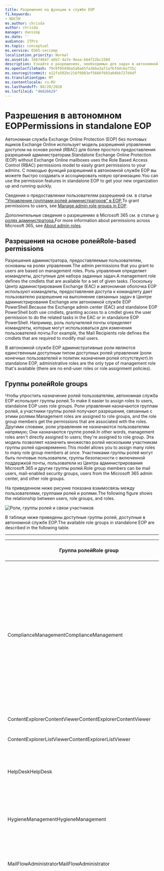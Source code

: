 ```yaml
---
title: Разрешения на функции в службе EOP
f1.keywords:
- NOCSH
ms.author: chrisda
author: chrisda
manager: dansimp
ms.date: ''
audience: ITPro
ms.topic: conceptual
ms.service: O365-seccomp
localization_priority: Normal
ms.assetid: 34674847-a6b7-4a7e-9eaa-b64f22bc150d
description: Узнайте о разрешениях, необходимых для задач в автономной службе Exchange Online Protection
ms.openlocfilehash: f9c0f0549ba5a0a65fa3bbe3af1afbfddc6e735c
ms.sourcegitcommit: e12fa502bc216f6083ef5666f693a04bb727d4df
ms.translationtype: MT
ms.contentlocale: ru-RU
ms.lasthandoff: 08/20/2020
ms.locfileid: "46826629"
---
```

# <a name="permissions-in-standalone-eop"></a><span data-ttu-id="a4508-103">Разрешения в автономном EOP</span><span class="sxs-lookup"><span data-stu-id="a4508-103">Permissions in standalone EOP</span></span>

<span data-ttu-id="a4508-104">Автономная служба Exchange Online Protection (EOP) без почтовых ящиков Exchange Online использует модель разрешений управления доступом на основе ролей (RBAC) для более простого предоставления разрешений администраторам.</span><span class="sxs-lookup"><span data-stu-id="a4508-104">Standalone Exchange Online Protection (EOP) without Exchange Online mailboxes uses the Role Based Access Control (RBAC) permissions model to easily grant permissions to your admins.</span></span> <span data-ttu-id="a4508-105">С помощью функций разрешений в автономной службе EOP вы можете быстро создавать и ассоциировать новую организацию.</span><span class="sxs-lookup"><span data-stu-id="a4508-105">You can use the permission features in standalone EOP to get your new organization up and running quickly.</span></span>

<span data-ttu-id="a4508-106">Сведения о предоставлении пользователям разрешений см. в статье ["Управление группами ролей администраторов" в EOP.](manage-admin-role-group-permissions-in-eop.md)</span><span class="sxs-lookup"><span data-stu-id="a4508-106">To grant permissions to users, see [Manage admin role groups in EOP](manage-admin-role-group-permissions-in-eop.md).</span></span>

<span data-ttu-id="a4508-107">Дополнительные сведения о разрешениях в Microsoft 365 см. в статье [о ролях администратора.](https://docs.microsoft.com/microsoft-365/admin/add-users/about-admin-roles)</span><span class="sxs-lookup"><span data-stu-id="a4508-107">For more information about permissions across Microsoft 365, see [About admin roles](https://docs.microsoft.com/microsoft-365/admin/add-users/about-admin-roles).</span></span>

## <a name="role-based-permissions"></a><span data-ttu-id="a4508-108">Разрешения на основе ролей</span><span class="sxs-lookup"><span data-stu-id="a4508-108">Role-based permissions</span></span>

<span data-ttu-id="a4508-109">Разрешения администратора, предоставляемые пользователям, основаны на ролях управления.</span><span class="sxs-lookup"><span data-stu-id="a4508-109">The admin permissions that you grant to users are based on management roles.</span></span> <span data-ttu-id="a4508-110">Роль управления определяет командлеты, доступные для набора заданных задач.</span><span class="sxs-lookup"><span data-stu-id="a4508-110">A management role defines the cmdlets that are available for a set of given tasks.</span></span> <span data-ttu-id="a4508-111">Поскольку Центр администрирования Exchange (EAC) и автономная оболочка EOP используют командлеты, предоставление доступа к командлету дает пользователю разрешение на выполнение связанных задач в Центре администрирования Exchange или автономной службе EOP PowerShell.</span><span class="sxs-lookup"><span data-stu-id="a4508-111">Because the Exchange admin center (EAC) and standalone EOP PowerShell both use cmdlets, granting access to a cmdlet gives the user permission to do the related tasks in the EAC or in standalone EOP PowerShell.</span></span> <span data-ttu-id="a4508-112">Например, роль получателей почты определяет командлеты, которые могут использоваться для изменения пользователей почты.</span><span class="sxs-lookup"><span data-stu-id="a4508-112">For example, the Mail Recipients role defines the cmdlets that are required to modify mail users.</span></span>

<span data-ttu-id="a4508-113">В автономной службе EOP административные роли являются единственным доступным типом доступных ролей управления (роли конечных пользователей и политик назначения ролей отсутствуют).</span><span class="sxs-lookup"><span data-stu-id="a4508-113">In standalone EOP, administrative roles are the only type of management role that's available (there are no end-user roles or role assignment policies).</span></span>

## <a name="role-groups"></a><span data-ttu-id="a4508-114">Группы ролей</span><span class="sxs-lookup"><span data-stu-id="a4508-114">Role groups</span></span>

<span data-ttu-id="a4508-115">Чтобы упростить назначение ролей пользователям, автономная служба EOP использует группы ролей.</span><span class="sxs-lookup"><span data-stu-id="a4508-115">To make it easier to assign roles to users, standalone EOP uses role groups.</span></span> <span data-ttu-id="a4508-116">Роли управления назначаются группам ролей, а участники группы ролей получают разрешения, связанные с этими ролями.</span><span class="sxs-lookup"><span data-stu-id="a4508-116">Management roles are assigned to role groups, and the role group members get the permissions that are associated with the roles.</span></span> <span data-ttu-id="a4508-117">Другими словами, роли управления не назначаются пользователям напрямую; Они назначаются группе ролей.</span><span class="sxs-lookup"><span data-stu-id="a4508-117">In other words, management roles aren't directly assigned to users; they're assigned to role group.</span></span> <span data-ttu-id="a4508-118">Эта модель позволяет назначить множество ролей нескольким участникам группы ролей одновременно.</span><span class="sxs-lookup"><span data-stu-id="a4508-118">This model allows you to assign many roles to many role group members at once.</span></span> <span data-ttu-id="a4508-119">Участниками группы ролей могут быть почтовые пользователи, группы безопасности с включенной поддержкой почты, пользователи из Центра администрирования Microsoft 365 и другие группы ролей.</span><span class="sxs-lookup"><span data-stu-id="a4508-119">Role group members can be mail users, mail-enabled security groups, users from the Microsoft 365 admin center, and other role groups.</span></span>

<span data-ttu-id="a4508-120">На приведенном ниже рисунке показана взаимосвязь между пользователями, группами ролей и ролями.</span><span class="sxs-lookup"><span data-stu-id="a4508-120">The following figure shows the relationship between users, role groups, and roles.</span></span>

![Роли, группы ролей и связи участников](../../media/ITPro_Security_RBAC_EXO_SimplifiedRoleGroupRelationship.png)

<span data-ttu-id="a4508-122">В таблице ниже приведены доступные группы ролей, доступные в автономной службе EOP.</span><span class="sxs-lookup"><span data-stu-id="a4508-122">The available role groups in standalone EOP are described in the following table.</span></span>

****

|<span data-ttu-id="a4508-123">Группа ролей</span><span class="sxs-lookup"><span data-stu-id="a4508-123">Role group</span></span>|<span data-ttu-id="a4508-124">Description</span><span class="sxs-lookup"><span data-stu-id="a4508-124">Description</span></span>|<span data-ttu-id="a4508-125">Назначенные роли по умолчанию</span><span class="sxs-lookup"><span data-stu-id="a4508-125">Default roles assigned</span></span>|
|---|---|---|
|<span data-ttu-id="a4508-126">ComplianceManagement</span><span class="sxs-lookup"><span data-stu-id="a4508-126">ComplianceManagement</span></span>|<span data-ttu-id="a4508-127">Настраивать параметры соответствия в организации и управлять ими, включая защиту от потери данных (DLP), если ваша подписка включает возможности DLP.</span><span class="sxs-lookup"><span data-stu-id="a4508-127">Configure and manage compliance settings within the organization, including data loss prevention (DLP) if your subscription has DLP capabilities.</span></span> <br/><br/> <span data-ttu-id="a4508-128">Разрешения этой [группы ролей](https://docs.microsoft.com/azure/active-directory/users-groups-roles/directory-assign-admin-roles#compliance-administrator) будут автоматически получать участникам роли администратора соответствия требованиям в Azure AD.</span><span class="sxs-lookup"><span data-stu-id="a4508-128">Members of the [Compliance Administrator](https://docs.microsoft.com/azure/active-directory/users-groups-roles/directory-assign-admin-roles#compliance-administrator) role in Azure AD automatically get the permissions of this role group.</span></span>|<span data-ttu-id="a4508-129">Журналы аудита</span><span class="sxs-lookup"><span data-stu-id="a4508-129">Audit Logs</span></span> <br/><br/> <span data-ttu-id="a4508-130">Администрирование соответствия требованиям</span><span class="sxs-lookup"><span data-stu-id="a4508-130">Compliance Administration</span></span> <br/><br/> <span data-ttu-id="a4508-131">Управление правами на доступ к данным</span><span class="sxs-lookup"><span data-stu-id="a4508-131">Information Rights Management</span></span> <br/><br/> <span data-ttu-id="a4508-132">Управление хранением</span><span class="sxs-lookup"><span data-stu-id="a4508-132">Retention Management</span></span> <br/><br/> <span data-ttu-id="a4508-133">Журналы аудита только для просмотра</span><span class="sxs-lookup"><span data-stu-id="a4508-133">View-Only Audit Logs</span></span> <br/><br/> <span data-ttu-id="a4508-134">Конфигурация только для чтения</span><span class="sxs-lookup"><span data-stu-id="a4508-134">View-Only Configuration</span></span> <br/><br/> <span data-ttu-id="a4508-135">Получатели только для чтения</span><span class="sxs-lookup"><span data-stu-id="a4508-135">View-Only Recipients</span></span>|
|<span data-ttu-id="a4508-136">ContentExplorerContentViewer</span><span class="sxs-lookup"><span data-stu-id="a4508-136">ContentExplorerContentViewer</span></span>|<span data-ttu-id="a4508-137">Не используется.</span><span class="sxs-lookup"><span data-stu-id="a4508-137">Not used.</span></span>|<span data-ttu-id="a4508-138">Средство просмотра контента классификации данных</span><span class="sxs-lookup"><span data-stu-id="a4508-138">Data Classification Content Viewer</span></span>|
|<span data-ttu-id="a4508-139">ContentExplorerListViewer</span><span class="sxs-lookup"><span data-stu-id="a4508-139">ContentExplorerListViewer</span></span>|<span data-ttu-id="a4508-140">Не используется.</span><span class="sxs-lookup"><span data-stu-id="a4508-140">Not used.</span></span>|<span data-ttu-id="a4508-141">Представление списка классификации данных</span><span class="sxs-lookup"><span data-stu-id="a4508-141">Data Classification List Viewer</span></span>|
|<span data-ttu-id="a4508-142">HelpDesk</span><span class="sxs-lookup"><span data-stu-id="a4508-142">HelpDesk</span></span>|<span data-ttu-id="a4508-143">Просматривать почтовых пользователей и управлять ими.</span><span class="sxs-lookup"><span data-stu-id="a4508-143">View and manage mail users.</span></span>|<span data-ttu-id="a4508-144">Сброс пароля</span><span class="sxs-lookup"><span data-stu-id="a4508-144">Reset Password</span></span> <br/><br/> <span data-ttu-id="a4508-145">Параметры пользователя</span><span class="sxs-lookup"><span data-stu-id="a4508-145">User Options</span></span> <br/><br/> <span data-ttu-id="a4508-146">Получатели только для чтения</span><span class="sxs-lookup"><span data-stu-id="a4508-146">View-Only Recipients</span></span>|
|<span data-ttu-id="a4508-147">HygieneManagement</span><span class="sxs-lookup"><span data-stu-id="a4508-147">HygieneManagement</span></span>|<span data-ttu-id="a4508-148">Управление функциями защиты (защита от нежелательной почты, вредоносных программ и т. д.).</span><span class="sxs-lookup"><span data-stu-id="a4508-148">Manage protection features (anti-spam, anti-malware, etc.).</span></span>|<span data-ttu-id="a4508-149">Санация транспорта</span><span class="sxs-lookup"><span data-stu-id="a4508-149">Transport Hygiene</span></span> <br/><br/> <span data-ttu-id="a4508-150">Конфигурация только для чтения</span><span class="sxs-lookup"><span data-stu-id="a4508-150">View-Only Configuration</span></span> <br/><br/> <span data-ttu-id="a4508-151">Получатели только для чтения</span><span class="sxs-lookup"><span data-stu-id="a4508-151">View-Only Recipients</span></span>|
|<span data-ttu-id="a4508-152">MailFlowAdministrator</span><span class="sxs-lookup"><span data-stu-id="a4508-152">MailFlowAdministrator</span></span>|<span data-ttu-id="a4508-153">Просмотр обслуживаемых доменов и соединителей и управление ими</span><span class="sxs-lookup"><span data-stu-id="a4508-153">View and manage accepted domains and connectors</span></span>|<span data-ttu-id="a4508-154">Удаленные и обслуживаемые домены</span><span class="sxs-lookup"><span data-stu-id="a4508-154">Remote and Accepted Domains</span></span> <br/><br/> <span data-ttu-id="a4508-155">Получатели только для чтения</span><span class="sxs-lookup"><span data-stu-id="a4508-155">View-Only Recipients</span></span>|
|<span data-ttu-id="a4508-156">OrganizationManagement</span><span class="sxs-lookup"><span data-stu-id="a4508-156">OrganizationManagement</span></span>|<span data-ttu-id="a4508-157">Доступ администратора ко всей организации и возможность выполнять практически любые задачи.</span><span class="sxs-lookup"><span data-stu-id="a4508-157">Admin access to the entire organization and the ability to perform almost any task.</span></span> <br/><br/> <span data-ttu-id="a4508-158">Разрешения этой [группы ролей](https://docs.microsoft.com/azure/active-directory/users-groups-roles/directory-assign-admin-roles#global-administrator--company-administrator) автоматически получают участникам роли глобального администратора в Azure AD.</span><span class="sxs-lookup"><span data-stu-id="a4508-158">Members of the [Global Administrator](https://docs.microsoft.com/azure/active-directory/users-groups-roles/directory-assign-admin-roles#global-administrator--company-administrator) role in Azure AD automatically get the permissions of this role group.</span></span> <br/><br/> <span data-ttu-id="a4508-159">**Важно!** Поскольку группа ролей OrganizationManagement является мощной ролью, членами этой группы ролей должны быть только пользователи, выполняющие административные задачи на уровне организации.</span><span class="sxs-lookup"><span data-stu-id="a4508-159">**Important**: Because the OrganizationManagement role group is a powerful role, only users that perform organizational-level administrative tasks should be members of this role group.</span></span>|<span data-ttu-id="a4508-160">Защита от вредоносных программ</span><span class="sxs-lookup"><span data-stu-id="a4508-160">AntiMalware</span></span> <br/><br/> <span data-ttu-id="a4508-161">Защита от нежелательной почты</span><span class="sxs-lookup"><span data-stu-id="a4508-161">AntiSpam</span></span> <br/><br/> <span data-ttu-id="a4508-162">Журналы аудита</span><span class="sxs-lookup"><span data-stu-id="a4508-162">Audit Logs</span></span> <br/><br/> <span data-ttu-id="a4508-163">Администратор соответствия</span><span class="sxs-lookup"><span data-stu-id="a4508-163">Compliance Administrator</span></span> <br/><br/> <span data-ttu-id="a4508-164">Динамические группы рассылки</span><span class="sxs-lookup"><span data-stu-id="a4508-164">Distribution Groups</span></span> <br/><br/> <span data-ttu-id="a4508-165">Управление правами на доступ к данным</span><span class="sxs-lookup"><span data-stu-id="a4508-165">Information Rights Management</span></span> <br/><br/> <span data-ttu-id="a4508-166">Создание получателей почты</span><span class="sxs-lookup"><span data-stu-id="a4508-166">Mail Recipient Creation</span></span> <br/><br/> <span data-ttu-id="a4508-167">Получатели почты</span><span class="sxs-lookup"><span data-stu-id="a4508-167">Mail Recipients</span></span> <br/><br/> <span data-ttu-id="a4508-168">Отслеживание сообщений</span><span class="sxs-lookup"><span data-stu-id="a4508-168">Message Tracking</span></span> <br/><br/> <span data-ttu-id="a4508-169">Миграция</span><span class="sxs-lookup"><span data-stu-id="a4508-169">Migration</span></span> <br/><br/> <span data-ttu-id="a4508-170">Клиентский доступ организации</span><span class="sxs-lookup"><span data-stu-id="a4508-170">Organization Client Access</span></span> <br/><br/> <span data-ttu-id="a4508-171">Конфигурация организации</span><span class="sxs-lookup"><span data-stu-id="a4508-171">Organization Configuration</span></span> <br/><br/> <span data-ttu-id="a4508-172">Параметры транспорта организации</span><span class="sxs-lookup"><span data-stu-id="a4508-172">Organization Transport Settings</span></span> <br/><br/> <span data-ttu-id="a4508-173">Карантин</span><span class="sxs-lookup"><span data-stu-id="a4508-173">Quarantine</span></span> <br/><br/> <span data-ttu-id="a4508-174">Политики получателей</span><span class="sxs-lookup"><span data-stu-id="a4508-174">Recipient Policies</span></span> <br/><br/> <span data-ttu-id="a4508-175">Удаленные и обслуживаемые домены</span><span class="sxs-lookup"><span data-stu-id="a4508-175">Remote and Accepted Domains</span></span> <br/><br/> <span data-ttu-id="a4508-176">Сброс пароля</span><span class="sxs-lookup"><span data-stu-id="a4508-176">Reset Password</span></span> <br/><br/> <span data-ttu-id="a4508-177">Управление хранением</span><span class="sxs-lookup"><span data-stu-id="a4508-177">Retention Management</span></span> <br/><br/> <span data-ttu-id="a4508-178">Управление ролями</span><span class="sxs-lookup"><span data-stu-id="a4508-178">Role Management</span></span> <br/><br/> <span data-ttu-id="a4508-179">Администратор безопасности</span><span class="sxs-lookup"><span data-stu-id="a4508-179">Security Administrator</span></span> <br/><br/> <span data-ttu-id="a4508-180">Создание и членство в группе безопасности</span><span class="sxs-lookup"><span data-stu-id="a4508-180">Security Group Creation and Membership</span></span> <br/><br/> <span data-ttu-id="a4508-181">Читатель сведений о безопасности</span><span class="sxs-lookup"><span data-stu-id="a4508-181">Security Reader</span></span> <br/><br/> <span data-ttu-id="a4508-182">Администратор меток конфиденциальности</span><span class="sxs-lookup"><span data-stu-id="a4508-182">Sensitivity Label Administrator</span></span> <br/><br/> <span data-ttu-id="a4508-183">Контроль</span><span class="sxs-lookup"><span data-stu-id="a4508-183">Supervision</span></span> <br/><br/> <span data-ttu-id="a4508-184">Санация транспорта</span><span class="sxs-lookup"><span data-stu-id="a4508-184">Transport Hygiene</span></span> <br/><br/> <span data-ttu-id="a4508-185">Правила транспорта</span><span class="sxs-lookup"><span data-stu-id="a4508-185">Transport Rules</span></span> <br/><br/> <span data-ttu-id="a4508-186">Параметры пользователя</span><span class="sxs-lookup"><span data-stu-id="a4508-186">User Options</span></span> <br/><br/> <span data-ttu-id="a4508-187">Только просмотр антивредоносной программы</span><span class="sxs-lookup"><span data-stu-id="a4508-187">View-Only AntiMalware</span></span> <br/><br/> <span data-ttu-id="a4508-188">Только просмотр защиты от нежелательной почты</span><span class="sxs-lookup"><span data-stu-id="a4508-188">View-Only AntiSpam</span></span> <br/><br/> <span data-ttu-id="a4508-189">Журналы аудита только для просмотра</span><span class="sxs-lookup"><span data-stu-id="a4508-189">View-Only Audit Logs</span></span> <br/><br/> <span data-ttu-id="a4508-190">Конфигурация только для чтения</span><span class="sxs-lookup"><span data-stu-id="a4508-190">View-Only Configuration</span></span> <br/><br/> <span data-ttu-id="a4508-191">Карантин только для просмотра</span><span class="sxs-lookup"><span data-stu-id="a4508-191">View-Only Quarantine</span></span> <br/><br/> <span data-ttu-id="a4508-192">Получатели только для чтения</span><span class="sxs-lookup"><span data-stu-id="a4508-192">View-Only Recipients</span></span> <br/><br/> <span data-ttu-id="a4508-193">Только просмотр угроз Threat Intelligence</span><span class="sxs-lookup"><span data-stu-id="a4508-193">View-Only Threat Intelligence</span></span>|
|<span data-ttu-id="a4508-194">QuarantineAdministrator</span><span class="sxs-lookup"><span data-stu-id="a4508-194">QuarantineAdministrator</span></span>|<span data-ttu-id="a4508-195">Управление сообщениями в карантине для всех получателей.</span><span class="sxs-lookup"><span data-stu-id="a4508-195">Manage quarantined messages for all recipients.</span></span>|<span data-ttu-id="a4508-196">Карантин</span><span class="sxs-lookup"><span data-stu-id="a4508-196">Quarantine</span></span>|
|<span data-ttu-id="a4508-197">RecipientManagement</span><span class="sxs-lookup"><span data-stu-id="a4508-197">RecipientManagement</span></span>|<span data-ttu-id="a4508-198">создавать, управлять и удалять объекты получателей в организации;</span><span class="sxs-lookup"><span data-stu-id="a4508-198">Create, manage, and remove recipient objects in the organization.</span></span>|<span data-ttu-id="a4508-199">Динамические группы рассылки</span><span class="sxs-lookup"><span data-stu-id="a4508-199">Distribution Groups</span></span> <br/><br/> <span data-ttu-id="a4508-200">Создание получателей почты</span><span class="sxs-lookup"><span data-stu-id="a4508-200">Mail Recipient Creation</span></span> <br/><br/> <span data-ttu-id="a4508-201">Получатели почты</span><span class="sxs-lookup"><span data-stu-id="a4508-201">Mail Recipients</span></span> <br/><br/> <span data-ttu-id="a4508-202">Отслеживание сообщений</span><span class="sxs-lookup"><span data-stu-id="a4508-202">Message Tracking</span></span> <br/><br/> <span data-ttu-id="a4508-203">Миграция</span><span class="sxs-lookup"><span data-stu-id="a4508-203">Migration</span></span> <br/><br/> <span data-ttu-id="a4508-204">Политики получателей</span><span class="sxs-lookup"><span data-stu-id="a4508-204">Recipient Policies</span></span> <br/><br/> <span data-ttu-id="a4508-205">Сброс пароля</span><span class="sxs-lookup"><span data-stu-id="a4508-205">Reset Password</span></span>|
|<span data-ttu-id="a4508-206">RecordsManagement</span><span class="sxs-lookup"><span data-stu-id="a4508-206">RecordsManagement</span></span>|<span data-ttu-id="a4508-207">Настройка функций обеспечения соответствия требованиям, например тегов политики хранения, классификаций сообщений и правил потока обработки почты (также называемых правилами транспорта).</span><span class="sxs-lookup"><span data-stu-id="a4508-207">Configure compliance features, such as retention policy tags, message classifications, and mail flow rules (also known as transport rules).</span></span>|<span data-ttu-id="a4508-208">Отслеживание сообщений</span><span class="sxs-lookup"><span data-stu-id="a4508-208">Message Tracking</span></span> <br/><br/> <span data-ttu-id="a4508-209">Управление хранением</span><span class="sxs-lookup"><span data-stu-id="a4508-209">Retention Management</span></span> <br/><br/> <span data-ttu-id="a4508-210">Правила транспорта</span><span class="sxs-lookup"><span data-stu-id="a4508-210">Transport Rules</span></span>|
|<span data-ttu-id="a4508-211">SecurityAdministrator</span><span class="sxs-lookup"><span data-stu-id="a4508-211">SecurityAdministrator</span></span>|<span data-ttu-id="a4508-212">Настроить все аспекты защиты в организации (защита от нежелательной почты, вредоносных программ, защита от спуфинга, карантин и т. д.).</span><span class="sxs-lookup"><span data-stu-id="a4508-212">Configure all aspects of protection in the organization (anti-spam, anti-malware, anti-spoofing, quarantine, etc.).</span></span> <br/><br/> <span data-ttu-id="a4508-213">Разрешения этой [группы ролей](https://docs.microsoft.com/azure/active-directory/users-groups-roles/directory-assign-admin-roles#security-administrator) будут автоматически получать участникам роли администратора безопасности в Azure AD.</span><span class="sxs-lookup"><span data-stu-id="a4508-213">Members of the [Security Administrator](https://docs.microsoft.com/azure/active-directory/users-groups-roles/directory-assign-admin-roles#security-administrator) role in Azure AD automatically get the permissions of this role group.</span></span>|<span data-ttu-id="a4508-214">Защита от вредоносных программ</span><span class="sxs-lookup"><span data-stu-id="a4508-214">AntiMalware</span></span> <br/><br/> <span data-ttu-id="a4508-215">Защита от нежелательной почты</span><span class="sxs-lookup"><span data-stu-id="a4508-215">AntiSpam</span></span> <br/><br/> <span data-ttu-id="a4508-216">Журналы аудита</span><span class="sxs-lookup"><span data-stu-id="a4508-216">Audit Logs</span></span> <br/><br/> <span data-ttu-id="a4508-217">Карантин</span><span class="sxs-lookup"><span data-stu-id="a4508-217">Quarantine</span></span> <br/><br/> <span data-ttu-id="a4508-218">Администратор безопасности</span><span class="sxs-lookup"><span data-stu-id="a4508-218">Security Administrator</span></span> <br/><br/> <span data-ttu-id="a4508-219">Администратор меток конфиденциальности</span><span class="sxs-lookup"><span data-stu-id="a4508-219">Sensitivity Label Administrator</span></span> <br/><br/> <span data-ttu-id="a4508-220">Только просмотр антивредоносной программы</span><span class="sxs-lookup"><span data-stu-id="a4508-220">View-Only AntiMalware</span></span> <br/><br/> <span data-ttu-id="a4508-221">Только просмотр защиты от нежелательной почты</span><span class="sxs-lookup"><span data-stu-id="a4508-221">View-Only AntiSpam</span></span> <br/><br/> <span data-ttu-id="a4508-222">Журналы аудита только для просмотра</span><span class="sxs-lookup"><span data-stu-id="a4508-222">View-Only Audit Logs</span></span> <br/><br/> <span data-ttu-id="a4508-223">Карантин только для просмотра</span><span class="sxs-lookup"><span data-stu-id="a4508-223">View-Only Quarantine</span></span> <br/><br/> <span data-ttu-id="a4508-224">Только просмотр угроз Threat Intelligence</span><span class="sxs-lookup"><span data-stu-id="a4508-224">View-Only Threat Intelligence</span></span>|
|<span data-ttu-id="a4508-225">SecurityReader</span><span class="sxs-lookup"><span data-stu-id="a4508-225">SecurityReader</span></span>|<span data-ttu-id="a4508-226">Доступ только для просмотра ко всем аспектам защиты в организации (защита от нежелательной почты, вредоносных программ, защита от спуфинга, карантин и т. д.).</span><span class="sxs-lookup"><span data-stu-id="a4508-226">View-only access to all aspects of protection in the organization (anti-spam, anti-malware, anti-spoofing, quarantine, etc.).</span></span> <br/><br/> <span data-ttu-id="a4508-227">Участники роли [читателя безопасности](https://docs.microsoft.com/azure/active-directory/users-groups-roles/directory-assign-admin-roles#security-reader) в Azure AD автоматически получают разрешения этой группы ролей.</span><span class="sxs-lookup"><span data-stu-id="a4508-227">Members of the [Security Reader](https://docs.microsoft.com/azure/active-directory/users-groups-roles/directory-assign-admin-roles#security-reader) role in Azure AD automatically get the permissions of this role group.</span></span>|<span data-ttu-id="a4508-228">Читатель сведений о безопасности</span><span class="sxs-lookup"><span data-stu-id="a4508-228">Security Reader</span></span> <br/><br/> <span data-ttu-id="a4508-229">Только просмотр антивредоносной программы</span><span class="sxs-lookup"><span data-stu-id="a4508-229">View-Only AntiMalware</span></span> <br/><br/> <span data-ttu-id="a4508-230">Только просмотр защиты от нежелательной почты</span><span class="sxs-lookup"><span data-stu-id="a4508-230">View-Only AntiSpam</span></span> <br/><br/> <span data-ttu-id="a4508-231">Карантин только для просмотра</span><span class="sxs-lookup"><span data-stu-id="a4508-231">View-Only Quarantine</span></span> <br/><br/> <span data-ttu-id="a4508-232">Только просмотр угроз Threat Intelligence</span><span class="sxs-lookup"><span data-stu-id="a4508-232">View-Only Threat Intelligence</span></span>|
|<span data-ttu-id="a4508-233">TenantAdmins</span><span class="sxs-lookup"><span data-stu-id="a4508-233">TenantAdmins</span></span>|<span data-ttu-id="a4508-234">Участие в этой группе ролей синхронизируется между службами и управляется централизованно.</span><span class="sxs-lookup"><span data-stu-id="a4508-234">Membership in this role group is synchronized across services and managed centrally.</span></span> <span data-ttu-id="a4508-235">По умолчанию этой группе ролей не назначены роли.</span><span class="sxs-lookup"><span data-stu-id="a4508-235">By default, this role group is not assigned any roles.</span></span> <span data-ttu-id="a4508-236">Однако она должна быть членом группы ролей "Управление организацией" и будет наследовать эти разрешения.</span><span class="sxs-lookup"><span data-stu-id="a4508-236">However, it will be a member of the Organization Management role group and will inherit those permissions.</span></span>|<span data-ttu-id="a4508-237">Нет</span><span class="sxs-lookup"><span data-stu-id="a4508-237">none</span></span>|
|<span data-ttu-id="a4508-238">ViewOnlyOrganizationManagement</span><span class="sxs-lookup"><span data-stu-id="a4508-238">ViewOnlyOrganizationManagement</span></span>|<span data-ttu-id="a4508-239">Просмотр объектов получателей, защиты и конфигурации и их свойств в организации.</span><span class="sxs-lookup"><span data-stu-id="a4508-239">View recipient, protection, and configuration objects and their properties in the organization.</span></span>|<span data-ttu-id="a4508-240">Администратор соответствия</span><span class="sxs-lookup"><span data-stu-id="a4508-240">Compliance Administrator</span></span> <br/><br/> <span data-ttu-id="a4508-241">Администратор безопасности</span><span class="sxs-lookup"><span data-stu-id="a4508-241">Security Administrator</span></span> <br/><br/> <span data-ttu-id="a4508-242">Читатель сведений о безопасности</span><span class="sxs-lookup"><span data-stu-id="a4508-242">Security Reader</span></span> <br/><br/> <span data-ttu-id="a4508-243">Администратор меток конфиденциальности</span><span class="sxs-lookup"><span data-stu-id="a4508-243">Sensitivity Label Administrator</span></span> <br/><br/> <span data-ttu-id="a4508-244">Конфигурация только для чтения</span><span class="sxs-lookup"><span data-stu-id="a4508-244">View-Only Configuration</span></span> <br/><br/> <span data-ttu-id="a4508-245">Получатели только для чтения</span><span class="sxs-lookup"><span data-stu-id="a4508-245">View-Only Recipients</span></span>|
|

<span data-ttu-id="a4508-246">В небольшой организации с малым количеством администраторов может потребоваться добавить этих пользователей только в группу ролей Управление организацией, а другие группы ролей могут никогда не понадобиться.</span><span class="sxs-lookup"><span data-stu-id="a4508-246">If you work in a small organization that has only a few admins, you might need to add those users to the Organization Management role group only, and you may never need to use the other role groups.</span></span> <span data-ttu-id="a4508-247">В более крупной организации могут работать администраторы, выполняющие определенные задачи, например настройку получателей.</span><span class="sxs-lookup"><span data-stu-id="a4508-247">If you work in a larger organization, you might have admins who perform specific tasks, such as recipient configuration.</span></span> <span data-ttu-id="a4508-248">В таких случаях можно добавить одного администратора в группу ролей Управление получателями, а другого — в группу ролей Управление организацией.</span><span class="sxs-lookup"><span data-stu-id="a4508-248">In those cases, you might add one admin to the Recipient Management role group, and another admin to the Organization Management role group.</span></span> <span data-ttu-id="a4508-249">Эти администраторы затем смогут управлять своими областями, но не будут иметь разрешений на управление областями, за которые они не отвечают.</span><span class="sxs-lookup"><span data-stu-id="a4508-249">Those admins can then manage their specific areas, but they won't have permissions to manage areas they're not responsible for.</span></span>

<span data-ttu-id="a4508-250">Если встроенные группы ролей в Exchange Online не соответствуют должностной обязы, можно создать новые группы ролей и добавить в них роли.</span><span class="sxs-lookup"><span data-stu-id="a4508-250">If the built-in role groups in Exchange Online don't match the job function of your administrators, you can create role groups and add roles to them.</span></span> <span data-ttu-id="a4508-251">Дополнительные сведения см. в статье ["Управление группами ролей в автономной службе EOP".](manage-admin-role-group-permissions-in-eop.md)</span><span class="sxs-lookup"><span data-stu-id="a4508-251">For more information, see [Manage role groups in standalone EOP](manage-admin-role-group-permissions-in-eop.md).</span></span>

## <a name="roles"></a><span data-ttu-id="a4508-252">Роли</span><span class="sxs-lookup"><span data-stu-id="a4508-252">Roles</span></span>

<span data-ttu-id="a4508-253">Встроенные роли, доступные в автономной службе EOP, описаны в таблице ниже.</span><span class="sxs-lookup"><span data-stu-id="a4508-253">The built-in roles that are available in standalone EOP are described in the following table.</span></span>

****

|<span data-ttu-id="a4508-254">Роль\*\*</span><span class="sxs-lookup"><span data-stu-id="a4508-254">Role\*\*</span></span>|<span data-ttu-id="a4508-255">Description</span><span class="sxs-lookup"><span data-stu-id="a4508-255">Description</span></span>|<span data-ttu-id="a4508-256">Назначения групп ролей по умолчанию</span><span class="sxs-lookup"><span data-stu-id="a4508-256">Default role group assignments</span></span>|
|---|---|---|
|<span data-ttu-id="a4508-257">Защита от вредоносных программ</span><span class="sxs-lookup"><span data-stu-id="a4508-257">AntiMalware</span></span>|<span data-ttu-id="a4508-258">Просмотр и изменение конфигурации и отчетов о функциях защиты от вредоносных программ.</span><span class="sxs-lookup"><span data-stu-id="a4508-258">View and modify the configuration and reports for anti-malware features.</span></span>|<span data-ttu-id="a4508-259">OrganizationManagement</span><span class="sxs-lookup"><span data-stu-id="a4508-259">OrganizationManagement</span></span> <br/><br/> <span data-ttu-id="a4508-260">SecurityAdministrator</span><span class="sxs-lookup"><span data-stu-id="a4508-260">SecurityAdministrator</span></span>|
|<span data-ttu-id="a4508-261">Защита от нежелательной почты</span><span class="sxs-lookup"><span data-stu-id="a4508-261">AntiSpam</span></span>|<span data-ttu-id="a4508-262">Просмотр и изменение конфигурации и отчетов о функциях защиты от нежелательной почты.</span><span class="sxs-lookup"><span data-stu-id="a4508-262">View and modify the configuration and reports for anti-spam features.</span></span>|<span data-ttu-id="a4508-263">OrganizationManagement</span><span class="sxs-lookup"><span data-stu-id="a4508-263">OrganizationManagement</span></span> <br/><br/> <span data-ttu-id="a4508-264">SecurityAdministrator</span><span class="sxs-lookup"><span data-stu-id="a4508-264">SecurityAdministrator</span></span>|
|<span data-ttu-id="a4508-265">Журналы аудита</span><span class="sxs-lookup"><span data-stu-id="a4508-265">Audit Logs</span></span>|<span data-ttu-id="a4508-266">Выполните поиск по журналу аудита действий администратора и просмотрите результаты.</span><span class="sxs-lookup"><span data-stu-id="a4508-266">Search the administrator audit log and view the results.</span></span>|<span data-ttu-id="a4508-267">ComplianceManagement</span><span class="sxs-lookup"><span data-stu-id="a4508-267">ComplianceManagement</span></span> <br/><br/> <span data-ttu-id="a4508-268">OrganizationManagement</span><span class="sxs-lookup"><span data-stu-id="a4508-268">OrganizationManagement</span></span> <br/><br/> <span data-ttu-id="a4508-269">SecurityAdministrator</span><span class="sxs-lookup"><span data-stu-id="a4508-269">SecurityAdministrator</span></span>|
|<span data-ttu-id="a4508-270">Администратор соответствия требованиям<sup>\*</sup></span><span class="sxs-lookup"><span data-stu-id="a4508-270">Compliance Administrator<sup>\*</sup></span></span>||<span data-ttu-id="a4508-271">ComplianceManagement</span><span class="sxs-lookup"><span data-stu-id="a4508-271">ComplianceManagement</span></span> <br/><br/> <span data-ttu-id="a4508-272">OrganizationManagement</span><span class="sxs-lookup"><span data-stu-id="a4508-272">OrganizationManagement</span></span> <br/><br/> <span data-ttu-id="a4508-273">ViewOnlyOrganizationManagement</span><span class="sxs-lookup"><span data-stu-id="a4508-273">ViewOnlyOrganizationManagement</span></span>|
|<span data-ttu-id="a4508-274">Средство просмотра контента классификации данных<sup>\*</sup></span><span class="sxs-lookup"><span data-stu-id="a4508-274">Data Classification Content Viewer<sup>\*</sup></span></span>||<span data-ttu-id="a4508-275">ContentExplorerContentViewer</span><span class="sxs-lookup"><span data-stu-id="a4508-275">ContentExplorerContentViewer</span></span>|
|<span data-ttu-id="a4508-276">Представление списка классификации данных<sup>\*</sup></span><span class="sxs-lookup"><span data-stu-id="a4508-276">Data Classification List Viewer<sup>\*</sup></span></span>||
|<span data-ttu-id="a4508-277">Динамические группы рассылки</span><span class="sxs-lookup"><span data-stu-id="a4508-277">Distribution Groups</span></span>|<span data-ttu-id="a4508-278">Создание всех групп рассылки, групп безопасности с включенной поддержкой почты и членов, а также управление ими.</span><span class="sxs-lookup"><span data-stu-id="a4508-278">Create and manage all distribution groups, mail-enabled security groups, and members.</span></span>|<span data-ttu-id="a4508-279">OrganizationManagement</span><span class="sxs-lookup"><span data-stu-id="a4508-279">OrganizationManagement</span></span> <br/><br/> <span data-ttu-id="a4508-280">RecipientManagement</span><span class="sxs-lookup"><span data-stu-id="a4508-280">RecipientManagement</span></span>|
|<span data-ttu-id="a4508-281">Управление правами на доступ к данным<sup>\*</sup></span><span class="sxs-lookup"><span data-stu-id="a4508-281">Information Rights Management<sup>\*</sup></span></span>||<span data-ttu-id="a4508-282">ComplianceManagement</span><span class="sxs-lookup"><span data-stu-id="a4508-282">ComplianceManagement</span></span> <br/><br/> <span data-ttu-id="a4508-283">OrganizationManagement</span><span class="sxs-lookup"><span data-stu-id="a4508-283">OrganizationManagement</span></span>|
|<span data-ttu-id="a4508-284">Создание получателей почты</span><span class="sxs-lookup"><span data-stu-id="a4508-284">Mail Recipient Creation</span></span>|<span data-ttu-id="a4508-285">Создавать и удалять почтовых пользователей.</span><span class="sxs-lookup"><span data-stu-id="a4508-285">Create and remove mail users.</span></span>|<span data-ttu-id="a4508-286">OrganizationManagement</span><span class="sxs-lookup"><span data-stu-id="a4508-286">OrganizationManagement</span></span> <br/><br/> <span data-ttu-id="a4508-287">RecipientManagement</span><span class="sxs-lookup"><span data-stu-id="a4508-287">RecipientManagement</span></span>|
|<span data-ttu-id="a4508-288">Получатели почты</span><span class="sxs-lookup"><span data-stu-id="a4508-288">Mail Recipients</span></span>|<span data-ttu-id="a4508-289">Изменять существующих почтовых пользователей.</span><span class="sxs-lookup"><span data-stu-id="a4508-289">Modify existing mail users.</span></span>|<span data-ttu-id="a4508-290">OrganizationManagement</span><span class="sxs-lookup"><span data-stu-id="a4508-290">OrganizationManagement</span></span> <br/><br/> <span data-ttu-id="a4508-291">RecipientManagement</span><span class="sxs-lookup"><span data-stu-id="a4508-291">RecipientManagement</span></span>|
|<span data-ttu-id="a4508-292">Отслеживание сообщений<sup>\*</sup></span><span class="sxs-lookup"><span data-stu-id="a4508-292">Message Tracking<sup>\*</sup></span></span>||<span data-ttu-id="a4508-293">OrganizationManagement</span><span class="sxs-lookup"><span data-stu-id="a4508-293">OrganizationManagement</span></span> <br/><br/> <span data-ttu-id="a4508-294">RecipientManagement</span><span class="sxs-lookup"><span data-stu-id="a4508-294">RecipientManagement</span></span> <br/><br/> <span data-ttu-id="a4508-295">Управление записями</span><span class="sxs-lookup"><span data-stu-id="a4508-295">Records Management</span></span>|
|<span data-ttu-id="a4508-296">Миграция<sup>\*</sup></span><span class="sxs-lookup"><span data-stu-id="a4508-296">Migration<sup>\*</sup></span></span>||<span data-ttu-id="a4508-297">OrganizationManagement</span><span class="sxs-lookup"><span data-stu-id="a4508-297">OrganizationManagement</span></span> <br/><br/> <span data-ttu-id="a4508-298">RecipientManagement</span><span class="sxs-lookup"><span data-stu-id="a4508-298">RecipientManagement</span></span>|
|<span data-ttu-id="a4508-299">MyBaseOptions</span><span class="sxs-lookup"><span data-stu-id="a4508-299">MyBaseOptions</span></span>|<span data-ttu-id="a4508-300">Позволяет пользователям просматривать свои сообщения, помещенные на карантин.</span><span class="sxs-lookup"><span data-stu-id="a4508-300">Allows users to view their own quarantined messages.</span></span> <br/><br/> <span data-ttu-id="a4508-301">Эта роль назначается автоматически пользователям и ее нельзя назначить вручную.</span><span class="sxs-lookup"><span data-stu-id="a4508-301">This role is automatically assigned to users, and you can't assign it manually.</span></span>|<span data-ttu-id="a4508-302">Нет</span><span class="sxs-lookup"><span data-stu-id="a4508-302">none</span></span>|
|<span data-ttu-id="a4508-303">Клиентский доступ организации<sup>\*</sup></span><span class="sxs-lookup"><span data-stu-id="a4508-303">Organization Client Access<sup>\*</sup></span></span>||<span data-ttu-id="a4508-304">OrganizationManagement</span><span class="sxs-lookup"><span data-stu-id="a4508-304">OrganizationManagement</span></span>|
|<span data-ttu-id="a4508-305">Конфигурация организации</span><span class="sxs-lookup"><span data-stu-id="a4508-305">Organization Configuration</span></span>|<span data-ttu-id="a4508-306">Просмотр отчетов.</span><span class="sxs-lookup"><span data-stu-id="a4508-306">View reports.</span></span>|<span data-ttu-id="a4508-307">OrganizationManagement</span><span class="sxs-lookup"><span data-stu-id="a4508-307">OrganizationManagement</span></span>|
|<span data-ttu-id="a4508-308">Параметры транспорта организации<sup>\*</sup></span><span class="sxs-lookup"><span data-stu-id="a4508-308">Organization Transport Settings<sup>\*</sup></span></span>||<span data-ttu-id="a4508-309">OrganizationManagement</span><span class="sxs-lookup"><span data-stu-id="a4508-309">OrganizationManagement</span></span>|
|<span data-ttu-id="a4508-310">Карантин</span><span class="sxs-lookup"><span data-stu-id="a4508-310">Quarantine</span></span>|<span data-ttu-id="a4508-311">Управление всеми типами сообщений, помещенных в карантин, для всех получателей.</span><span class="sxs-lookup"><span data-stu-id="a4508-311">Manage all types of quarantined message for all recipients.</span></span>|<span data-ttu-id="a4508-312">OrganizationManagement</span><span class="sxs-lookup"><span data-stu-id="a4508-312">OrganizationManagement</span></span> <br/><br/> <span data-ttu-id="a4508-313">QuarantineAdministrator</span><span class="sxs-lookup"><span data-stu-id="a4508-313">QuarantineAdministrator</span></span> <br/><br/> <span data-ttu-id="a4508-314">SecurityAdministrator</span><span class="sxs-lookup"><span data-stu-id="a4508-314">SecurityAdministrator</span></span>|
|<span data-ttu-id="a4508-315">Политики получателей<sup>\*</sup></span><span class="sxs-lookup"><span data-stu-id="a4508-315">Recipient Policies<sup>\*</sup></span></span>||<span data-ttu-id="a4508-316">OrganizationManagement</span><span class="sxs-lookup"><span data-stu-id="a4508-316">OrganizationManagement</span></span> <br/><br/> <span data-ttu-id="a4508-317">RecipientManagement</span><span class="sxs-lookup"><span data-stu-id="a4508-317">RecipientManagement</span></span>|
|<span data-ttu-id="a4508-318">Удаленные и обслуживаемые домены</span><span class="sxs-lookup"><span data-stu-id="a4508-318">Remote and Accepted Domains</span></span>|<span data-ttu-id="a4508-319">Управление удаленными доменами, обслуживаемыми доменами и соединителями.</span><span class="sxs-lookup"><span data-stu-id="a4508-319">Manage remote domains, accepted domains, and connectors.</span></span>|<span data-ttu-id="a4508-320">MailFlowAdministrator</span><span class="sxs-lookup"><span data-stu-id="a4508-320">MailFlowAdministrator</span></span> <br/><br/> <span data-ttu-id="a4508-321">OrganizationManagement</span><span class="sxs-lookup"><span data-stu-id="a4508-321">OrganizationManagement</span></span>|
|<span data-ttu-id="a4508-322">Сброс пароля<sup>\*</sup></span><span class="sxs-lookup"><span data-stu-id="a4508-322">Reset Password<sup>\*</sup></span></span>||<span data-ttu-id="a4508-323">HelpDesk</span><span class="sxs-lookup"><span data-stu-id="a4508-323">HelpDesk</span></span> <br/><br/> <span data-ttu-id="a4508-324">OrganizationManagement</span><span class="sxs-lookup"><span data-stu-id="a4508-324">OrganizationManagement</span></span> <br/><br/> <span data-ttu-id="a4508-325">RecipientManagement</span><span class="sxs-lookup"><span data-stu-id="a4508-325">RecipientManagement</span></span>|
|<span data-ttu-id="a4508-326">Управление хранением<sup>\*</sup></span><span class="sxs-lookup"><span data-stu-id="a4508-326">Retention Management<sup>\*</sup></span></span>||<span data-ttu-id="a4508-327">ComplianceManagement</span><span class="sxs-lookup"><span data-stu-id="a4508-327">ComplianceManagement</span></span> <br/><br/> <span data-ttu-id="a4508-328">OrganizationManagement</span><span class="sxs-lookup"><span data-stu-id="a4508-328">OrganizationManagement</span></span> <br/><br/> <span data-ttu-id="a4508-329">RecordsManagement</span><span class="sxs-lookup"><span data-stu-id="a4508-329">RecordsManagement</span></span>|
|<span data-ttu-id="a4508-330">Управление ролями</span><span class="sxs-lookup"><span data-stu-id="a4508-330">Role Management</span></span>|<span data-ttu-id="a4508-331">Создание групп ролей и управление ими.</span><span class="sxs-lookup"><span data-stu-id="a4508-331">Create and manage role groups.</span></span>|<span data-ttu-id="a4508-332">OrganizationManagement</span><span class="sxs-lookup"><span data-stu-id="a4508-332">OrganizationManagement</span></span>|
|<span data-ttu-id="a4508-333">Администратор безопасности</span><span class="sxs-lookup"><span data-stu-id="a4508-333">Security Administrator</span></span>|<span data-ttu-id="a4508-334">Управляйте конфигурацией и отчетами для всех функций безопасности и защиты.</span><span class="sxs-lookup"><span data-stu-id="a4508-334">Manage the configuration and reports for all security and protection features.</span></span>|<span data-ttu-id="a4508-335">OrganizationManagement</span><span class="sxs-lookup"><span data-stu-id="a4508-335">OrganizationManagement</span></span> <br/><br/> <span data-ttu-id="a4508-336">SecurityAdministrator</span><span class="sxs-lookup"><span data-stu-id="a4508-336">SecurityAdministrator</span></span> <br/><br/> <span data-ttu-id="a4508-337">ViewOnlyOrganizationManagement</span><span class="sxs-lookup"><span data-stu-id="a4508-337">ViewOnlyOrganizationManagement</span></span>|
|<span data-ttu-id="a4508-338">Создание и членство в группе безопасности</span><span class="sxs-lookup"><span data-stu-id="a4508-338">Security Group Creation and Membership</span></span>|<span data-ttu-id="a4508-339">Создавайте группы безопасности с поддержкой электронной почты и управляйте ими.</span><span class="sxs-lookup"><span data-stu-id="a4508-339">Create and manage mail-enabled security groups.</span></span>|<span data-ttu-id="a4508-340">OrganizationManagement</span><span class="sxs-lookup"><span data-stu-id="a4508-340">OrganizationManagement</span></span>|
|<span data-ttu-id="a4508-341">Читатель сведений о безопасности</span><span class="sxs-lookup"><span data-stu-id="a4508-341">Security Reader</span></span>|<span data-ttu-id="a4508-342">Просмотр конфигурации и отчетов по функциям безопасности и защиты.</span><span class="sxs-lookup"><span data-stu-id="a4508-342">View the configuration and reports for security and protection features.</span></span>|<span data-ttu-id="a4508-343">Управление организацией</span><span class="sxs-lookup"><span data-stu-id="a4508-343">Organization Management</span></span> <br/><br/> <span data-ttu-id="a4508-344">SecurityReader</span><span class="sxs-lookup"><span data-stu-id="a4508-344">SecurityReader</span></span> <br/><br/> <span data-ttu-id="a4508-345">ViewOnlyOrganizationManagement</span><span class="sxs-lookup"><span data-stu-id="a4508-345">ViewOnlyOrganizationManagement</span></span>|
|<span data-ttu-id="a4508-346">Администратор меток конфиденциальности<sup>\*</sup></span><span class="sxs-lookup"><span data-stu-id="a4508-346">Sensitivity Label Administrator<sup>\*</sup></span></span>||<span data-ttu-id="a4508-347">OrganizationManagement</span><span class="sxs-lookup"><span data-stu-id="a4508-347">OrganizationManagement</span></span> <br/><br/> <span data-ttu-id="a4508-348">SecurityAdministrator</span><span class="sxs-lookup"><span data-stu-id="a4508-348">SecurityAdministrator</span></span> <br/><br/> <span data-ttu-id="a4508-349">ViewOnlyOrganizationManagement</span><span class="sxs-lookup"><span data-stu-id="a4508-349">ViewOnlyOrganizationManagement</span></span>|
|<span data-ttu-id="a4508-350">Контрол<sup>\*</sup></span><span class="sxs-lookup"><span data-stu-id="a4508-350">Supervision<sup>\*</sup></span></span>||<span data-ttu-id="a4508-351">OrganizationManagement</span><span class="sxs-lookup"><span data-stu-id="a4508-351">OrganizationManagement</span></span>|
|<span data-ttu-id="a4508-352">Санация транспорта</span><span class="sxs-lookup"><span data-stu-id="a4508-352">Transport Hygiene</span></span>|<span data-ttu-id="a4508-353">Управление функциями защиты от вредоносных программ, нежелательной почты и функций защиты от спуфинга.</span><span class="sxs-lookup"><span data-stu-id="a4508-353">Manage anti-malware, anti-spam features, and anti-spoofing features.</span></span>|<span data-ttu-id="a4508-354">HygieneManagement</span><span class="sxs-lookup"><span data-stu-id="a4508-354">HygieneManagement</span></span> <br/><br/> <span data-ttu-id="a4508-355">OrganizationManagement</span><span class="sxs-lookup"><span data-stu-id="a4508-355">OrganizationManagement</span></span>|
|<span data-ttu-id="a4508-356">Правила транспорта</span><span class="sxs-lookup"><span data-stu-id="a4508-356">Transport Rules</span></span>|<span data-ttu-id="a4508-357">Создавать правила потока обработки почты (их также называют правилами транспорта) и управлять ими.</span><span class="sxs-lookup"><span data-stu-id="a4508-357">Create and manage mail flow rules (also known as transport rules).</span></span>|<span data-ttu-id="a4508-358">OrganizationManagement</span><span class="sxs-lookup"><span data-stu-id="a4508-358">OrganizationManagement</span></span> <br/><br/> <span data-ttu-id="a4508-359">RecordsManagement</span><span class="sxs-lookup"><span data-stu-id="a4508-359">RecordsManagement</span></span>|
|<span data-ttu-id="a4508-360">Параметры пользователя</span><span class="sxs-lookup"><span data-stu-id="a4508-360">User Options</span></span>|<span data-ttu-id="a4508-361">Изменять существующих почтовых пользователей.</span><span class="sxs-lookup"><span data-stu-id="a4508-361">Modify existing mail users.</span></span>|<span data-ttu-id="a4508-362">HelpDesk</span><span class="sxs-lookup"><span data-stu-id="a4508-362">HelpDesk</span></span> <br/><br/> <span data-ttu-id="a4508-363">OrganizationManagement</span><span class="sxs-lookup"><span data-stu-id="a4508-363">OrganizationManagement</span></span>|
|<span data-ttu-id="a4508-364">Только просмотр антивредоносной программы</span><span class="sxs-lookup"><span data-stu-id="a4508-364">View-Only AntiMalware</span></span>|<span data-ttu-id="a4508-365">Просмотр конфигурации и отчетов о функциях защиты от вредоносных программ.</span><span class="sxs-lookup"><span data-stu-id="a4508-365">View the configuration and reports for anti-malware features.</span></span>|<span data-ttu-id="a4508-366">OrganizationManagement</span><span class="sxs-lookup"><span data-stu-id="a4508-366">OrganizationManagement</span></span> <br/><br/> <span data-ttu-id="a4508-367">SecurityAdministrator</span><span class="sxs-lookup"><span data-stu-id="a4508-367">SecurityAdministrator</span></span> <br/><br/> <span data-ttu-id="a4508-368">SecurityReader</span><span class="sxs-lookup"><span data-stu-id="a4508-368">SecurityReader</span></span>|
|<span data-ttu-id="a4508-369">Только просмотр защиты от нежелательной почты</span><span class="sxs-lookup"><span data-stu-id="a4508-369">View-Only AntiSpam</span></span>|<span data-ttu-id="a4508-370">Просмотр конфигурации и отчетов о функциях защиты от нежелательной почты.</span><span class="sxs-lookup"><span data-stu-id="a4508-370">View the configuration and reports for anti-spam features.</span></span>|<span data-ttu-id="a4508-371">OrganizationManagement</span><span class="sxs-lookup"><span data-stu-id="a4508-371">OrganizationManagement</span></span> <br/><br/> <span data-ttu-id="a4508-372">SecurityAdministrator</span><span class="sxs-lookup"><span data-stu-id="a4508-372">SecurityAdministrator</span></span> <br/><br/> <span data-ttu-id="a4508-373">SecurityReader</span><span class="sxs-lookup"><span data-stu-id="a4508-373">SecurityReader</span></span>|
|<span data-ttu-id="a4508-374">Журналы аудита только для просмотра</span><span class="sxs-lookup"><span data-stu-id="a4508-374">View-Only Audit Logs</span></span>|<span data-ttu-id="a4508-375">Выполните поиск по журналу аудита действий администратора и просмотрите результаты.</span><span class="sxs-lookup"><span data-stu-id="a4508-375">Search the administrator audit log and view the results.</span></span>|<span data-ttu-id="a4508-376">ComplianceManagement</span><span class="sxs-lookup"><span data-stu-id="a4508-376">ComplianceManagement</span></span> <br/><br/> <span data-ttu-id="a4508-377">OrganizationManagement</span><span class="sxs-lookup"><span data-stu-id="a4508-377">OrganizationManagement</span></span> <br/><br/> <span data-ttu-id="a4508-378">SecurityAdministrator</span><span class="sxs-lookup"><span data-stu-id="a4508-378">SecurityAdministrator</span></span>|
|<span data-ttu-id="a4508-379">Конфигурация только для чтения</span><span class="sxs-lookup"><span data-stu-id="a4508-379">View-Only Configuration</span></span>|<span data-ttu-id="a4508-380">Просмотр всех параметров организации и потока обработки почты (не от получателя) в организации.</span><span class="sxs-lookup"><span data-stu-id="a4508-380">View all of the organization and mail flow (non-recipient) settings in the organization.</span></span>|<span data-ttu-id="a4508-381">ComplianceManagement</span><span class="sxs-lookup"><span data-stu-id="a4508-381">ComplianceManagement</span></span> <br/><br/> <span data-ttu-id="a4508-382">HygieneManagement</span><span class="sxs-lookup"><span data-stu-id="a4508-382">HygieneManagement</span></span> <br/><br/> <span data-ttu-id="a4508-383">OrganizationManagement</span><span class="sxs-lookup"><span data-stu-id="a4508-383">OrganizationManagement</span></span> <br/><br/> <span data-ttu-id="a4508-384">ViewOnlyOrganizationManagement</span><span class="sxs-lookup"><span data-stu-id="a4508-384">ViewOnlyOrganizationManagement</span></span>|
|<span data-ttu-id="a4508-385">Карантин только для просмотра</span><span class="sxs-lookup"><span data-stu-id="a4508-385">View-Only Quarantine</span></span>|<span data-ttu-id="a4508-386">Просматривать все сообщения, помещенные в карантин для всех получателей.</span><span class="sxs-lookup"><span data-stu-id="a4508-386">View all quarantined messages for all recipients.</span></span>|<span data-ttu-id="a4508-387">OrganizationManagement</span><span class="sxs-lookup"><span data-stu-id="a4508-387">OrganizationManagement</span></span> <br/><br/> <span data-ttu-id="a4508-388">SecurityAdministrator</span><span class="sxs-lookup"><span data-stu-id="a4508-388">SecurityAdministrator</span></span> <br/><br/> <span data-ttu-id="a4508-389">SecurityReader</span><span class="sxs-lookup"><span data-stu-id="a4508-389">SecurityReader</span></span>|
|<span data-ttu-id="a4508-390">Получатели только для чтения</span><span class="sxs-lookup"><span data-stu-id="a4508-390">View-Only Recipients</span></span>|<span data-ttu-id="a4508-391">Просматривать свойства получателей и запустить трассировку сообщений.</span><span class="sxs-lookup"><span data-stu-id="a4508-391">View recipient properties and run message trace.</span></span>|<span data-ttu-id="a4508-392">ComplianceManagement</span><span class="sxs-lookup"><span data-stu-id="a4508-392">ComplianceManagement</span></span> <br/><br/> <span data-ttu-id="a4508-393">HelpDesk</span><span class="sxs-lookup"><span data-stu-id="a4508-393">HelpDesk</span></span> <br/><br/> <span data-ttu-id="a4508-394">HygieneManagement</span><span class="sxs-lookup"><span data-stu-id="a4508-394">HygieneManagement</span></span> <br/><br/> <span data-ttu-id="a4508-395">MailFlowAdministrator</span><span class="sxs-lookup"><span data-stu-id="a4508-395">MailFlowAdministrator</span></span> <br/><br/>  <span data-ttu-id="a4508-396">OrganizationManagement</span><span class="sxs-lookup"><span data-stu-id="a4508-396">OrganizationManagement</span></span> <br/><br/> <span data-ttu-id="a4508-397">ViewOnlyOrganizationManagement</span><span class="sxs-lookup"><span data-stu-id="a4508-397">ViewOnlyOrganizationManagement</span></span>|
|<span data-ttu-id="a4508-398">Только просмотр угроз Threat Intelligence<sup>\*</sup></span><span class="sxs-lookup"><span data-stu-id="a4508-398">View-Only Threat Intelligence<sup>\*</sup></span></span>||<span data-ttu-id="a4508-399">OrganizationManagement</span><span class="sxs-lookup"><span data-stu-id="a4508-399">OrganizationManagement</span></span> <br/><br/> <span data-ttu-id="a4508-400">SecurityAdministrator</span><span class="sxs-lookup"><span data-stu-id="a4508-400">SecurityAdministrator</span></span> <br/><br/> <span data-ttu-id="a4508-401">SecurityReader</span><span class="sxs-lookup"><span data-stu-id="a4508-401">SecurityReader</span></span>|
|

<span data-ttu-id="a4508-402"><sup>\*</sup> Хотя эта роль доступна, в основном она не имеет никаких полезной функции в автономной службе EOP.</span><span class="sxs-lookup"><span data-stu-id="a4508-402"><sup>\*</sup> Although this role is available, it basically does nothing useful in standalone EOP.</span></span>

## <a name="microsoft-365-permissions-in-standalone-eop"></a><span data-ttu-id="a4508-403">Разрешения Microsoft 365 в автономной службе EOP</span><span class="sxs-lookup"><span data-stu-id="a4508-403">Microsoft 365 permissions in standalone EOP</span></span>

<span data-ttu-id="a4508-404">При создании пользователя в Центре администрирования Microsoft 365 ему можно назначить различные административные роли, такие как глобальный администратор, администратор служб, администратор паролей и так далее.</span><span class="sxs-lookup"><span data-stu-id="a4508-404">When you create a user in the Microsoft 365 admin center, you can choose whether to assign various administrative roles, such as Global admin, Service admin, Password admin, and so on, to the user.</span></span> <span data-ttu-id="a4508-405">Некоторые (не все) роли Microsoft 365 предоставляют пользователю административные разрешения в EOP.</span><span class="sxs-lookup"><span data-stu-id="a4508-405">Some, but not all, Microsoft 365 roles grant the user administrative permissions in EOP.</span></span>

> [!NOTE]
> <span data-ttu-id="a4508-406">Учетная запись, которую вы использовали для создания автономной организации EOP, автоматически назначается роли глобального администратора.</span><span class="sxs-lookup"><span data-stu-id="a4508-406">The account you used to create your standalone EOP organization is automatically assigned to the Global admin role.</span></span>

<span data-ttu-id="a4508-407">В следующей таблице перечислены роли Microsoft 365 и отдельные группы ролей EOP, которыми они соответствуют.</span><span class="sxs-lookup"><span data-stu-id="a4508-407">The following table lists the Microsoft 365 roles and the standalone EOP role groups that they correspond to.</span></span> <span data-ttu-id="a4508-408">Дополнительные сведения об этих ролях см. в статье [о ролях администратора.](https://docs.microsoft.com/microsoft-365/admin/add-users/about-admin-roles)</span><span class="sxs-lookup"><span data-stu-id="a4508-408">For more information about these roles, see [About admin roles](https://docs.microsoft.com/microsoft-365/admin/add-users/about-admin-roles).</span></span>

****

|<span data-ttu-id="a4508-409">Роль Microsoft 365</span><span class="sxs-lookup"><span data-stu-id="a4508-409">Microsoft 365 role</span></span>|<span data-ttu-id="a4508-410">Группа ролей EOP</span><span class="sxs-lookup"><span data-stu-id="a4508-410">EOP role group</span></span>|
|---|---|
|<span data-ttu-id="a4508-411">Администратор Exchange</span><span class="sxs-lookup"><span data-stu-id="a4508-411">Exchange admin</span></span>|<span data-ttu-id="a4508-412">OrganizationManagement</span><span class="sxs-lookup"><span data-stu-id="a4508-412">OrganizationManagement</span></span>|
|<span data-ttu-id="a4508-413">Глобальный администратор</span><span class="sxs-lookup"><span data-stu-id="a4508-413">Global admin</span></span>|<span data-ttu-id="a4508-414">OrganizationManagement</span><span class="sxs-lookup"><span data-stu-id="a4508-414">OrganizationManagement</span></span> <br/><br/> <span data-ttu-id="a4508-415">**Примечание.** Роль глобального администратора и группа ролей OrganizationManagement связаны между собой при помощи специальной группы ролей администраторов организации.</span><span class="sxs-lookup"><span data-stu-id="a4508-415">**Note**: The Global admin role and the OrganizationManagement role group are tied together using a special Company Administrator role group.</span></span> <span data-ttu-id="a4508-416">Группа ролей администраторов организации управляется внутри организации и не может быть изменена напрямую.</span><span class="sxs-lookup"><span data-stu-id="a4508-416">The Company Administrator role group is managed internally and can't be modified directly.</span></span>|
|<span data-ttu-id="a4508-417">Администратор паролей</span><span class="sxs-lookup"><span data-stu-id="a4508-417">Password admin</span></span>|<span data-ttu-id="a4508-418">HelpDesk</span><span class="sxs-lookup"><span data-stu-id="a4508-418">HelpDesk</span></span>|
|<span data-ttu-id="a4508-419">Глобальный читатель</span><span class="sxs-lookup"><span data-stu-id="a4508-419">Global reader</span></span>|<span data-ttu-id="a4508-420">ViewOnlyOrganizationManagement</span><span class="sxs-lookup"><span data-stu-id="a4508-420">ViewOnlyOrganizationManagement</span></span>|
|<span data-ttu-id="a4508-421">Администратор безопасности</span><span class="sxs-lookup"><span data-stu-id="a4508-421">Security admin</span></span>|<span data-ttu-id="a4508-422">SecurityAdministrator</span><span class="sxs-lookup"><span data-stu-id="a4508-422">SecurityAdministrator</span></span>|
|<span data-ttu-id="a4508-423">Читатель сведений о безопасности</span><span class="sxs-lookup"><span data-stu-id="a4508-423">Security reader</span></span>|<span data-ttu-id="a4508-424">SecurityReader</span><span class="sxs-lookup"><span data-stu-id="a4508-424">SecurityReader</span></span>|
|

<span data-ttu-id="a4508-425">Другие роли Microsoft 365 не имеют соответствующей группы ролей EOP и не предоставят административных разрешений в службе EOP.</span><span class="sxs-lookup"><span data-stu-id="a4508-425">Other Microsoft 365 roles don't have a corresponding EOP role group and won't grant administrative permissions in EOP.</span></span> <span data-ttu-id="a4508-426">Дополнительные сведения о назначении роли Microsoft 365 пользователю см. в статье ["Назначение ролей администратора".](https://docs.microsoft.com/microsoft-365/admin/add-users/assign-admin-roles)</span><span class="sxs-lookup"><span data-stu-id="a4508-426">For more information about assigning a Microsoft 365 role to a user, see [Assign admin roles](https://docs.microsoft.com/microsoft-365/admin/add-users/assign-admin-roles).</span></span>

<span data-ttu-id="a4508-427">Пользователям могут быть предоставлены административные права в службе EOP, не добавляя их в роли Microsoft 365.</span><span class="sxs-lookup"><span data-stu-id="a4508-427">Users can be granted administrative rights in EOP without adding them to Microsoft 365 roles.</span></span> <span data-ttu-id="a4508-428">Для этого добавьте пользователя в качестве члена группы ролей EOP.</span><span class="sxs-lookup"><span data-stu-id="a4508-428">You do this by adding the user as a member of an EOP role group.</span></span> <span data-ttu-id="a4508-429">Пользователь получит разрешения в службе EOP, но не получит разрешения в других рабочих нагрузках Microsoft 365.</span><span class="sxs-lookup"><span data-stu-id="a4508-429">The user will get permissions in EOP, but they won't get permissions in other Microsoft 365 workloads.</span></span>

### <a name="how-do-you-know-this-worked"></a><span data-ttu-id="a4508-430">Как убедиться, что все получилось?</span><span class="sxs-lookup"><span data-stu-id="a4508-430">How do you know this worked?</span></span>

<span data-ttu-id="a4508-431">Чтобы убедиться, что группа ролей скопирована успешно, выполните одно из следующих действий:</span><span class="sxs-lookup"><span data-stu-id="a4508-431">To verify that you've successfully copied a role group, do either of the following steps:</span></span>

- <span data-ttu-id="a4508-432">В Центре администрирования Exchange выберите **"Роли** \> **администраторов"** и убедитесь в наличии группы ролей (или нет в списке).</span><span class="sxs-lookup"><span data-stu-id="a4508-432">In the EAC, go to **Permissions** \> **Admin Roles**, and verify the role group is listed (or not listed).</span></span> <span data-ttu-id="a4508-433">Выберите группу ролей и проверьте параметры в области "Сведения" или нажмите значок **Edit** ![ "Изменить" ](../../media/ITPro-EAC-EditIcon.png) для проверки параметров.</span><span class="sxs-lookup"><span data-stu-id="a4508-433">Select the role group, and verify the settings in the Details pane or click **Edit** ![Edit icon](../../media/ITPro-EAC-EditIcon.png) to verify the settings.</span></span>

- <span data-ttu-id="a4508-434">В Exchange Online PowerShell замените именем группы ролей, а затем выполните следующую команду, чтобы убедиться, что группа ролей \<Role Group Name\> существует (или не существует) и проверьте параметры:</span><span class="sxs-lookup"><span data-stu-id="a4508-434">In Exchange Online PowerShell, replace \<Role Group Name\> with the name of the role group, and run the following command to verify the role group exists (or doesn't exist) and verify the settings:</span></span>

    ```PowerShell
    Get-RoleGroup -Identity "<Role Group Name>" | Format-List
    ```

